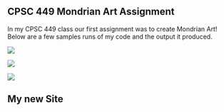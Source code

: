 ## CPSC 449 Mondrian Art Assignment

In my CPSC 449 class our first assignment was to create Mondrian Art! Below are a few samples runs of my code and the output it produced.

![](https://lisahynes.github.io/Portfolio/Mondrian01.jpg)

![](https://lisahynes.github.io/Portfolio/Mondrian02.jpg)

![](https://lisahynes.github.io/Portfolio/Mondrian03.jpg)

## My new Site
